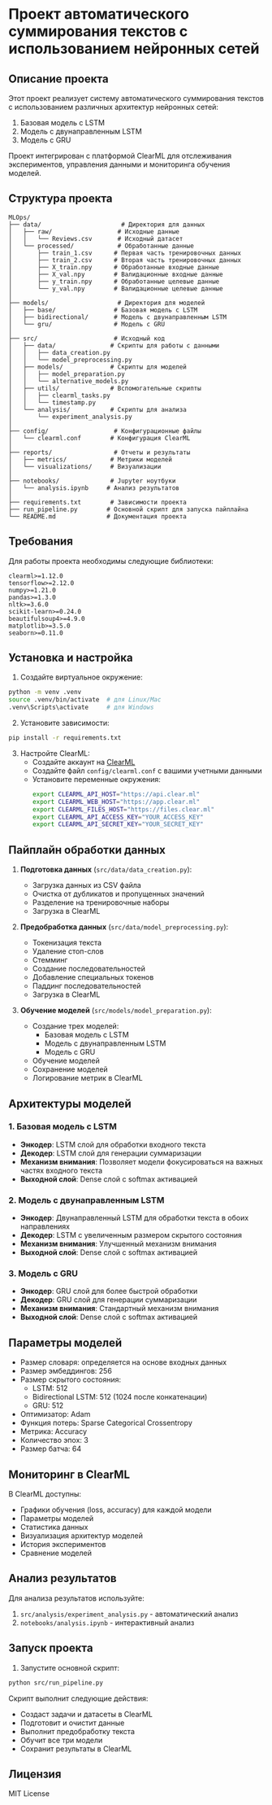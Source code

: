 # Проект автоматического суммирования текстов с использованием нейронных сетей

## Описание проекта

Этот проект реализует систему автоматического суммирования текстов с использованием различных архитектур нейронных сетей:
1. Базовая модель с LSTM
2. Модель с двунаправленным LSTM
3. Модель с GRU

Проект интегрирован с платформой ClearML для отслеживания экспериментов, управления данными и мониторинга обучения моделей.

## Структура проекта

```
MLOps/
├── data/                      # Директория для данных
│   ├── raw/                  # Исходные данные
│   │   └── Reviews.csv       # Исходный датасет
│   └── processed/            # Обработанные данные
│       ├── train_1.csv      # Первая часть тренировочных данных
│       ├── train_2.csv      # Вторая часть тренировочных данных
│       ├── X_train.npy      # Обработанные входные данные
│       ├── X_val.npy        # Валидационные входные данные
│       ├── y_train.npy      # Обработанные целевые данные
│       └── y_val.npy        # Валидационные целевые данные
│
├── models/                   # Директория для моделей
│   ├── base/                # Базовая модель с LSTM
│   ├── bidirectional/       # Модель с двунаправленным LSTM
│   └── gru/                 # Модель с GRU
│
├── src/                     # Исходный код
│   ├── data/               # Скрипты для работы с данными
│   │   ├── data_creation.py
│   │   └── model_preprocessing.py
│   ├── models/             # Скрипты для моделей
│   │   ├── model_preparation.py
│   │   └── alternative_models.py
│   ├── utils/              # Вспомогательные скрипты
│   │   ├── clearml_tasks.py
│   │   └── timestamp.py
│   └── analysis/           # Скрипты для анализа
│       └── experiment_analysis.py
│
├── config/                  # Конфигурационные файлы
│   └── clearml.conf        # Конфигурация ClearML
│
├── reports/                 # Отчеты и результаты
│   ├── metrics/            # Метрики моделей
│   └── visualizations/     # Визуализации
│
├── notebooks/              # Jupyter ноутбуки
│   └── analysis.ipynb     # Анализ результатов
│
├── requirements.txt        # Зависимости проекта
├── run_pipeline.py        # Основной скрипт для запуска пайплайна
└── README.md              # Документация проекта
```

## Требования

Для работы проекта необходимы следующие библиотеки:
```
clearml>=1.12.0
tensorflow>=2.12.0
numpy>=1.21.0
pandas>=1.3.0
nltk>=3.6.0
scikit-learn>=0.24.0
beautifulsoup4>=4.9.0
matplotlib>=3.5.0
seaborn>=0.11.0
```

## Установка и настройка

1. Создайте виртуальное окружение:
```bash
python -m venv .venv
source .venv/bin/activate  # для Linux/Mac
.venv\Scripts\activate     # для Windows
```

2. Установите зависимости:
```bash
pip install -r requirements.txt
```

3. Настройте ClearML:
   - Создайте аккаунт на [ClearML](https://app.clear.ml)
   - Создайте файл `config/clearml.conf` с вашими учетными данными
   - Установите переменные окружения:
     ```bash
     export CLEARML_API_HOST="https://api.clear.ml"
     export CLEARML_WEB_HOST="https://app.clear.ml"
     export CLEARML_FILES_HOST="https://files.clear.ml"
     export CLEARML_API_ACCESS_KEY="YOUR_ACCESS_KEY"
     export CLEARML_API_SECRET_KEY="YOUR_SECRET_KEY"
     ```

## Пайплайн обработки данных

1. **Подготовка данных** (`src/data/data_creation.py`):
   - Загрузка данных из CSV файла
   - Очистка от дубликатов и пропущенных значений
   - Разделение на тренировочные наборы
   - Загрузка в ClearML

2. **Предобработка данных** (`src/data/model_preprocessing.py`):
   - Токенизация текста
   - Удаление стоп-слов
   - Стемминг
   - Создание последовательностей
   - Добавление специальных токенов
   - Паддинг последовательностей
   - Загрузка в ClearML

3. **Обучение моделей** (`src/models/model_preparation.py`):
   - Создание трех моделей:
     - Базовая модель с LSTM
     - Модель с двунаправленным LSTM
     - Модель с GRU
   - Обучение моделей
   - Сохранение моделей
   - Логирование метрик в ClearML

## Архитектуры моделей

### 1. Базовая модель с LSTM
- **Энкодер**: LSTM слой для обработки входного текста
- **Декодер**: LSTM слой для генерации суммаризации
- **Механизм внимания**: Позволяет модели фокусироваться на важных частях входного текста
- **Выходной слой**: Dense слой с softmax активацией

### 2. Модель с двунаправленным LSTM
- **Энкодер**: Двунаправленный LSTM для обработки текста в обоих направлениях
- **Декодер**: LSTM с увеличенным размером скрытого состояния
- **Механизм внимания**: Улучшенный механизм внимания
- **Выходной слой**: Dense слой с softmax активацией

### 3. Модель с GRU
- **Энкодер**: GRU слой для более быстрой обработки
- **Декодер**: GRU слой для генерации суммаризации
- **Механизм внимания**: Стандартный механизм внимания
- **Выходной слой**: Dense слой с softmax активацией

## Параметры моделей

- Размер словаря: определяется на основе входных данных
- Размер эмбеддингов: 256
- Размер скрытого состояния:
  - LSTM: 512
  - Bidirectional LSTM: 512 (1024 после конкатенации)
  - GRU: 512
- Оптимизатор: Adam
- Функция потерь: Sparse Categorical Crossentropy
- Метрика: Accuracy
- Количество эпох: 3
- Размер батча: 64

## Мониторинг в ClearML

В ClearML доступны:
- Графики обучения (loss, accuracy) для каждой модели
- Параметры моделей
- Статистика данных
- Визуализация архитектур моделей
- История экспериментов
- Сравнение моделей

## Анализ результатов

Для анализа результатов используйте:
1. `src/analysis/experiment_analysis.py` - автоматический анализ
2. `notebooks/analysis.ipynb` - интерактивный анализ

## Запуск проекта

1. Запустите основной скрипт:
```bash
python src/run_pipeline.py
```

Скрипт выполнит следующие действия:
- Создаст задачи и датасеты в ClearML
- Подготовит и очистит данные
- Выполнит предобработку текста
- Обучит все три модели
- Сохранит результаты в ClearML

## Лицензия

MIT License
